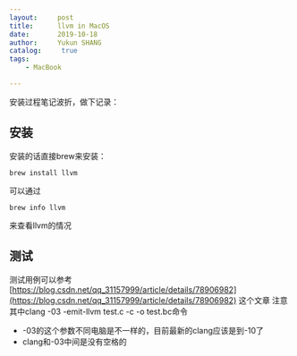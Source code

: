```yaml
---
layout:     post
title:      llvm in MacOS
date:       2019-10-18
author:     Yukun SHANG
catalog: 	 true
tags:
    - MacBook

---
```




安装过程笔记波折，做下记录：

## 安装
安装的话直接brew来安装：
```
brew install llvm
```

可以通过
```
brew info llvm 
```
来查看llvm的情况

## 测试
测试用例可以参考
[https://blog.csdn.net/qq_31157999/article/details/78906982](https://blog.csdn.net/qq_31157999/article/details/78906982)
这个文章
注意其中clang -03 -emit-llvm test.c -c -o test.bc命令
* -03的这个参数不同电脑是不一样的，目前最新的clang应该是到-10了
* clang和-03中间是没有空格的

